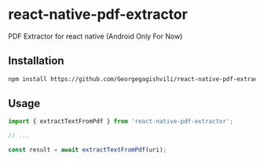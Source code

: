 # react-native-pdf-extractor

PDF Extractor for react native (Android Only For Now)

## Installation

```sh
npm install https://github.com/Georgegagishvili/react-native-pdf-extractor
```

## Usage

```js
import { extractTextFromPdf } from 'react-native-pdf-extractor';

// ...

const result = await extractTextFromPdf(uri);
```
